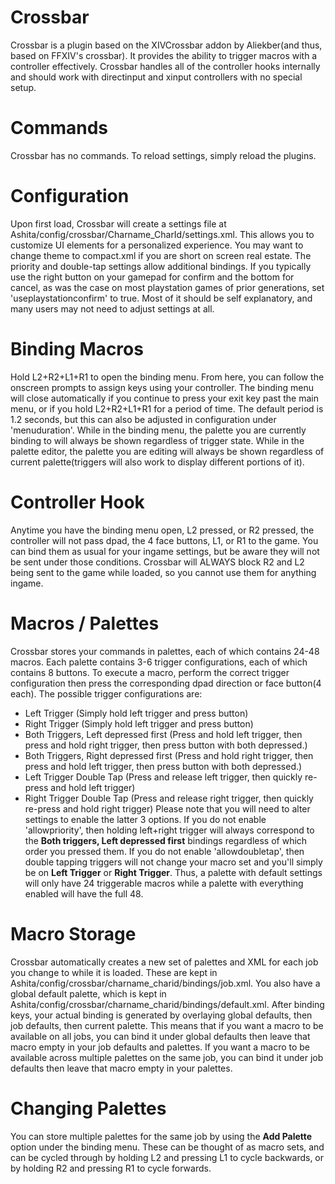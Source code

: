 # Crossbar
Crossbar is a plugin based on the XIVCrossbar addon by Aliekber(and thus, based on FFXIV's crossbar).  It provides the ability to trigger macros with a controller effectively.  Crossbar handles all of the controller hooks internally and should work with directinput and xinput controllers with no special setup.

# Commands
Crossbar has no commands.  To reload settings, simply reload the plugins.

# Configuration
Upon first load, Crossbar will create a settings file at Ashita/config/crossbar/Charname_CharId/settings.xml.  This allows you to customize UI elements for a personalized experience.  You may want to change theme to compact.xml if you are short on screen real estate.  The priority and double-tap settings allow additional bindings.  If you typically use the right button on your gamepad for confirm and the bottom for cancel, as was the case on most playstation games of prior generations, set 'useplaystationconfirm' to true. Most of it should be self explanatory, and many users may not need to adjust settings at all.

# Binding Macros
Hold L2+R2+L1+R1 to open the binding menu.  From here, you can follow the onscreen prompts to assign keys using your controller.  The binding menu will close automatically if you continue to press your exit key past the main menu, or if you hold L2+R2+L1+R1 for a period of time.  The default period is 1.2 seconds, but this can also be adjusted in configuration under 'menuduration'.  While in the binding menu, the palette you are currently binding to will always be shown regardless of trigger state.  While in the palette editor, the palette you are editing will always be shown regardless of current palette(triggers will also work to display different portions of it).

# Controller Hook
Anytime you have the binding menu open, L2 pressed, or R2 pressed, the controller will not pass dpad, the 4 face buttons, L1, or R1 to the game.  You can bind them as usual for your ingame settings, but be aware they will not be sent under those conditions.  Crossbar will ALWAYS block R2 and L2 being sent to the game while loaded, so you cannot use them for anything ingame.

# Macros / Palettes
Crossbar stores your commands in palettes, each of which contains 24-48 macros.  Each palette contains 3-6 trigger configurations, each of which contains 8 buttons.  To execute a macro, perform the correct trigger configuration then press the corresponding dpad direction or face button(4 each).  The possible trigger configurations are:
* Left Trigger (Simply hold left trigger and press button)
* Right Trigger (Simply hold left trigger and press button)
* Both Triggers, Left depressed first (Press and hold left trigger, then press and hold right trigger, then press button with both depressed.)
* Both Triggers, Right depressed first (Press and hold right trigger, then press and hold left trigger, then press button with both depressed.)
* Left Trigger Double Tap (Press and release left trigger, then quickly re-press and hold left trigger)
* Right Trigger Double Tap (Press and release right trigger, then quickly re-press and hold right trigger)
Please note that you will need to alter settings to enable the latter 3 options.  If you do not enable 'allowpriority', then holding left+right trigger will always correspond to the **Both triggers, Left depressed first** bindings regardless of which order you pressed them.  If you do not enable 'allowdoubletap', then double tapping triggers will not change your macro set and you'll simply be on **Left Trigger** or **Right Trigger**.  Thus, a palette with default settings will only have 24 triggerable macros while a palette with everything enabled will have the full 48.

# Macro Storage
Crossbar automatically creates a new set of palettes and XML for each job you change to while it is loaded.  These are kept in Ashita/config/crossbar/charname_charid/bindings/job.xml.  You also have a global default palette, which is kept in Ashita/config/crossbar/charname_charid/bindings/default.xml.  After binding keys, your actual binding is generated by overlaying global defaults, then job defaults, then current palette.  This means that if you want a macro to be available on all jobs, you can bind it under global defaults then leave that macro empty in your job defaults and palettes.  If you want a macro to be available across multiple palettes on the same job, you can bind it under job defaults then leave that macro empty in your palettes.

# Changing Palettes
You can store multiple palettes for the same job by using the **Add Palette** option under the binding menu.  These can be thought of as macro sets, and can be cycled through by holding L2 and pressing L1 to cycle backwards, or by holding R2 and pressing R1 to cycle forwards.